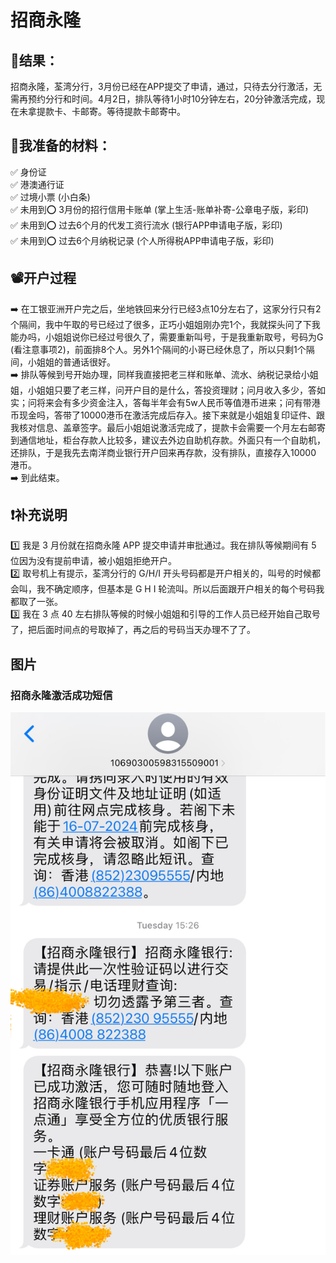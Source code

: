 # 招商永隆

## 🎉结果：
招商永隆，荃湾分行，3月份已经在APP提交了申请，通过，只待去分行激活，无需再预约分行和时间。4月2日，排队等待1小时10分钟左右，20分钟激活完成，现在未拿提款卡、卡邮寄。等待提款卡邮寄中。

## 📜我准备的材料：
✅ 身份证  
✅ 港澳通行证  
✅ 过境小票 (小白条)  
✅ 未用到⭕️ 3月份的招行信用卡账单 (掌上生活-账单补寄-公章电子版，彩印)  
✅ 未用到⭕️ 过去6个月的代发工资行流水 (银行APP申请电子版，彩印)  
✅ 未用到⭕️ 过去6个月纳税记录 (个人所得税APP申请电子版，彩印)  

## 📽️开户过程
➡️ 在工银亚洲开户完之后，坐地铁回来分行已经3点10分左右了，这家分行只有2个隔间，我中午取的号已经过了很多，正巧小姐姐刚办完1个，我就探头问了下我能办吗，小姐姐说你已经过号很久了，需要重新叫号，于是我重新取号，号码为G (看注意事项2)，前面排8个人。另外1个隔间的小哥已经休息了，所以只剩1个隔间，小姐姐的普通话很好。  
➡️ 排队等候到号开始办理，同样我直接把老三样和账单、流水、纳税记录给小姐姐，小姐姐只要了老三样，问开户目的是什么，答投资理财；问月收入多少，答如实；问将来会有多少资金注入，答每半年会有5w人民币等值港币进来；问有带港币现金吗，答带了10000港币在激活完成后存入。接下来就是小姐姐复印证件、跟我核对信息、盖章签字。最后小姐姐说激活完成了，提款卡会需要一个月左右邮寄到通信地址，柜台存款人比较多，建议去外边自助机存款。外面只有一个自助机，还排队，于是我先去南洋商业银行开户回来再存款，没有排队，直接存入10000 港币。  
➡️ 到此结束。

## ❗️补充说明
1️⃣ 我是 3 月份就在招商永隆 APP 提交申请并审批通过。我在排队等候期间有 5 位因为没有提前申请，被小姐姐拒绝开户。  
2️⃣ 取号机上有提示，荃湾分行的 G/H/I 开头号码都是开户相关的，叫号的时候都会叫，我不确定顺序，但基本是 G H I 轮流叫。所以后面跟开户相关的每个号码我都取了一张。  
3️⃣ 我在 3 点 40 左右排队等候的时候小姐姐和引导的工作人员已经开始自己取号了，把后面时间点的号取掉了，再之后的号码当天办理不了了。

## 图片
### 招商永隆激活成功短信
![avatar](../_resource/image/bancard/cmb_wing_lung/cmb_wing_lung_message.JPEG)
